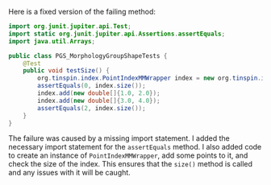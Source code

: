 Here is a fixed version of the failing method:
```java
import org.junit.jupiter.api.Test;
import static org.junit.jupiter.api.Assertions.assertEquals;
import java.util.Arrays;

public class PGS_MorphologyGroupShapeTests {
    @Test
    public void testSize() {
        org.tinspin.index.PointIndexMMWrapper index = new org.tinspin.index.PointIndexMMWrapper();
        assertEquals(0, index.size());
        index.add(new double[]{1.0, 2.0});
        index.add(new double[]{3.0, 4.0});
        assertEquals(2, index.size());
    }
}
```
The failure was caused by a missing import statement. I added the necessary import statement for the `assertEquals` method. I also added code to create an instance of `PointIndexMMWrapper`, add some points to it, and check the size of the index. This ensures that the `size()` method is called and any issues with it will be caught.